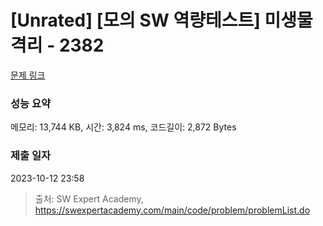 # [Unrated] [모의 SW 역량테스트] 미생물 격리 - 2382 

[문제 링크](https://swexpertacademy.com/main/code/problem/problemDetail.do?contestProbId=AV597vbqAH0DFAVl) 

### 성능 요약

메모리: 13,744 KB, 시간: 3,824 ms, 코드길이: 2,872 Bytes

### 제출 일자

2023-10-12 23:58



> 출처: SW Expert Academy, https://swexpertacademy.com/main/code/problem/problemList.do